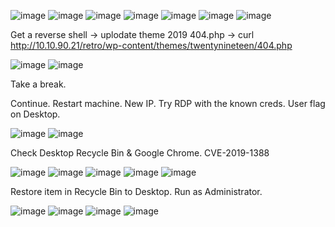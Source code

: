 ![image](https://github.com/user-attachments/assets/da8ddb39-4cc0-4e98-ae5e-0fccf74a7c0e)
![image](https://github.com/user-attachments/assets/6a818684-ed58-4eaa-b7f2-b89405fd9162)
![image](https://github.com/user-attachments/assets/9bc9d77d-0f5b-4b89-a1c9-c574042a6e0a)
![image](https://github.com/user-attachments/assets/99fc27aa-1c94-4c5c-81f8-5740fc653015)
![image](https://github.com/user-attachments/assets/bad848de-b495-45ef-b521-a27723073167)
![image](https://github.com/user-attachments/assets/76e5ac13-e722-4aad-97e5-3cb0ca1c49d3)
![image](https://github.com/user-attachments/assets/099f433d-305b-4f8f-974c-03377d467679)

Get a reverse shell -> uplodate theme 2019 404.php -> curl http://10.10.90.21/retro/wp-content/themes/twentynineteen/404.php

![image](https://github.com/user-attachments/assets/86328a83-2a4f-4bdf-8a0f-254084032a28)
![image](https://github.com/user-attachments/assets/ea6213dd-040d-4c70-b84e-5cb6ec505388)


Take a break.

Continue. Restart machine. New IP. Try RDP with the known creds. User flag on Desktop.

![image](https://github.com/user-attachments/assets/913104e1-db30-4939-a109-8e1d087d9cee)
![image](https://github.com/user-attachments/assets/5ad5c0b5-9d4b-47c1-85c2-5499774c63ef)

Check Desktop Recycle Bin & Google Chrome. CVE-2019-1388

![image](https://github.com/user-attachments/assets/6e4c4545-e905-4ade-b139-4d88dd9ebfb4)
![image](https://github.com/user-attachments/assets/f8fb75ff-6941-4593-a4b1-7a7bc53265bf)
![image](https://github.com/user-attachments/assets/49b69f2c-661b-4ecc-ae0c-f282ccaa6c9f)
![image](https://github.com/user-attachments/assets/7b8eab4e-1266-49e6-adc1-ad9bff74c9ce)
![image](https://github.com/user-attachments/assets/0f2d31e6-2324-4fc2-a3ff-87d4359946e4)


Restore item in Recycle Bin to Desktop. Run as Administrator.

![image](https://github.com/user-attachments/assets/429b25b0-f702-4d90-95f9-35c750c248e1)
![image](https://github.com/user-attachments/assets/59b5b336-c768-4b1f-ba17-42483ec8aba0)
![image](https://github.com/user-attachments/assets/847705ac-b381-4463-b272-99e84bf2a807)
![image](https://github.com/user-attachments/assets/c81d02d7-b3b8-413b-8a15-3ba6c3fc98d0)
